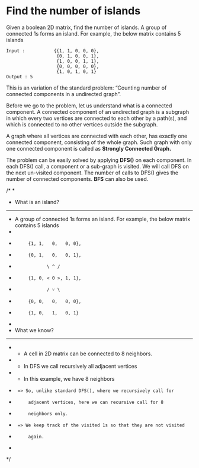 # Find the number of islands

Given a boolean 2D matrix, find the number of islands. A group of connected 1s forms an island. For example, the below matrix contains 5 islands

```
Input : 		  {{1, 1, 0, 0, 0},
                   {0, 1, 0, 0, 1},
                   {1, 0, 0, 1, 1},
                   {0, 0, 0, 0, 0},
                   {1, 0, 1, 0, 1} 
Output : 5
```

This is an variation of the standard problem: “Counting number of connected components in a undirected graph”.

Before we go to the problem, let us understand what is a connected component. A connected component of an undirected graph is a subgraph in which every two vertices are connected to each other by a path(s), and which is connected to no other vertices outside the subgraph.

A graph where all vertices are connected with each other, has exactly one connected component, consisting of the whole graph. Such graph with only one connected component is called as **Strongly Connected Graph.**

The problem can be easily solved by applying **DFS()** on each component. In each DFS() call, a component or a sub-graph is visited. We will call DFS on the next un-visited component. The number of calls to DFS() gives the number of connected components. **BFS** can also be used.

/*
 * 
 * What is an island?
 * ******************
 * A group of connected 1s forms an island. For example, the below matrix contains 5 islands
 * 
 *			{1, 1,   0,   0, 0},
 *          {0, 1,   0,   0, 1},
 *          	   \ ^ /
 *          {1, 0, < 0 >, 1, 1},
 *          	   / ˅ \
 *          {0, 0,   0,   0, 0},
 *          {1, 0,   1,   0, 1}
 * 
 * 	What we know?
 *  **************
 *  - A cell in 2D matrix can be connected to 8 neighbors.
 *  - In DFS we call recursively all adjacent vertices
 *  - In this example, we have 8 neighbors
 *  	=> So, unlike standard DFS(), where we recursively call for
 *  		adjacent vertices, here we can recursive call for 8 
 *  		neighbors only.
 *  	=> We keep track of the visited 1s so that they are not visited
 *  		again. 
 * 
 */